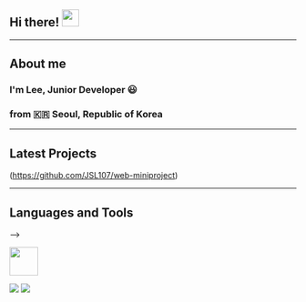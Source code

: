 ## Hi there! <img src="https://raw.githubusercontent.com/MartinHeinz/MartinHeinz/master/wave.gif" width="30px">
__________________________________________________________________________
## About me
### I'm Lee, Junior Developer :smiley:
### from :kr: Seoul, Republic of Korea 
__________________________________________________________________________
## Latest Projects
(https://github.com/JSL107/web-miniproject)
__________________________________________________________________________
## Languages and Tools
<!--tool-->
<p>
<!-- <img alt="React" src="https://img.shields.io/badge/-React-45b8d8?style=flat-square&logo=react&logoColor=white" />
<img src="https://img.shields.io/badge/HTML5-E34F26?&style=flat-square&logo=html5&logoColor=white"/> 
<img src="https://img.shields.io/badge/CSS3-1572B6?style=flat-square&logo=css3&logoColor=white" /> 
<img src="https://img.shields.io/badge/JavaScript-323330?style=flat-square&logo=javascript&logoColor=F7DF1E" />
<img src="https://img.shields.io/badge/Python-3766AB?style=flat-square&logo=Python&logoColor=white"/> 
<img src="https://img.shields.io/badge/Flask-000000?style=flat-square&logo=flask&logoColor=white"/> -->

</p> -->


<!--language-->
<p>
<img src="https://cdn.jsdelivr.net/gh/devicons/devicon/icons/java/java-original-wordmark.svg" width="50" height="50"/>

</p>

<!-- status bar -->
  <img src="https://github-readme-stats.vercel.app/api?username=JSL107&layout=compact&show_icons=true&theme=vue&hide_border=true" />
  <img src="https://github-readme-stats.vercel.app/api/top-langs/?username=JSL107&layout=compact&theme=vue&hide_border=true" />
